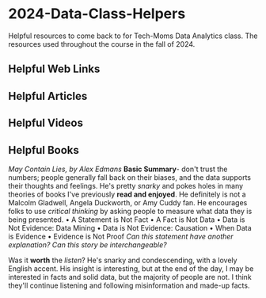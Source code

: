 # 2024-Data-Class-Helpers 
Helpful resources to come back to for Tech-Moms Data Analytics class. 
The resources used throughout the course in the fall of 2024.  

## Helpful Web Links

## Helpful Articles

## Helpful Videos 

## Helpful Books 

  _May Contain Lies, by Alex Edmans_ 
  **Basic Summary**- don't trust the numbers; people generally fall back on their biases, and the data supports their thoughts and feelings. He's pretty _snarky_ and pokes holes in many theories of books I've previously **read and enjoyed**. He definitely is not a Malcolm Gladwell, Angela Duckworth, or Amy Cuddy fan. He encourages folks to use _critical thinking_ by asking people to measure what data they is being presented. 
  • A Statement is Not Fact
  • A Fact is Not Data
  • Data is Not Evidence: Data Mining
  • Data is Not Evidence: Causation
  • When Data is Evidence
  • Evidence is Not Proof
_Can this statement have another explanation? Can this story be interchangeable?_ 

Was it **worth** the _listen_? He's snarky and condescending, with a lovely English accent. His insight is interesting, but at the end of the day, I may be interested in facts and solid data, but the majority of people are not. I think they'll continue listening and following misinformation and made-up facts. 

